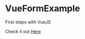 # VueFormExample
First steps with VueJS

Check it out [Here](https://kalecio.github.io/VueFormExample/)
